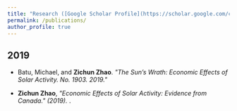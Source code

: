 ```yaml
---
title: "Research ([Google Scholar Profile](https://scholar.google.com/citations?user=6-cTZxkAAAAJ&hl=en))"
permalink: /publications/
author_profile: true
---
```

## 2019
* Batu, Michael, and <b>Zichun Zhao</b>. <i>"The Sun’s Wrath: Economic Effects of Solar Activity. No. 1903. 2019."</i><br>

* <b>Zichun Zhao</b>, <i>"Economic Effects of Solar Activity: Evidence from Canada." (2019). </i>.<br>






